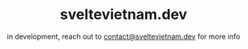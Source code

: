 <div align="center">

# sveltevietnam.dev

in development, reach out to contact@sveltevietnam.dev for more info

</div>
